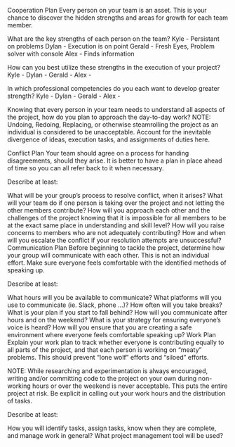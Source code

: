 
Cooperation Plan
Every person on your team is an asset. This is your chance to discover the hidden strengths and areas for growth for each team member.

What are the key strengths of each person on the team?
Kyle - Persistant on problems
Dylan - Execution is on point
Gerald - Fresh Eyes, Problem solver with console
Alex - Finds information

How can you best utilize these strengths in the execution of your project?
Kyle - 
Dylan - 
Gerald -
Alex - 

In which professional competencies do you each want to develop greater strength?
Kyle - 
Dylan - 
Gerald - 
Alex - 


Knowing that every person in your team needs to understand all aspects of the project, how do you plan to approach the day-to-day work?
NOTE: Undoing, Redoing, Replacing, or otherwise steamrolling the project as an individual is considered to be unacceptable. Account for the inevitable divergence of ideas, execution tasks, and assignments of duties here.

Conflict Plan
Your team should agree on a process for handing disagreements, should they arise. It is better to have a plan in place ahead of time so you can all refer back to it when necessary.

Describe at least:

What will be your group’s process to resolve conflict, when it arises?
What will your team do if one person is taking over the project and not letting the other members contribute?
How will you approach each other and the challenges of the project knowing that it is impossible for all members to be at the exact same place in understanding and skill level?
How will you raise concerns to members who are not adequately contributing?
How and when will you escalate the conflict if your resolution attempts are unsuccessful?
Communication Plan
Before beginning to tackle the project, determine how your group will communicate with each other. This is not an individual effort. Make sure everyone feels comfortable with the identified methods of speaking up.

Describe at least:

What hours will you be available to communicate?
What platforms will you use to communicate (ie. Slack, phone …)?
How often will you take breaks?
What is your plan if you start to fall behind?
How will you communicate after hours and on the weekend?
What is your strategy for ensuring everyone’s voice is heard?
How will you ensure that you are creating a safe environment where everyone feels comfortable speaking up?
Work Plan
Explain your work plan to track whether everyone is contributing equally to all parts of the project, and that each person is working on “meaty” problems. This should prevent “lone wolf” efforts and “siloed” efforts.

NOTE: While researching and experimentation is always encouraged, writing and/or committing code to the project on your own during non-working hours or over the weekend is never acceptable. This puts the entire project at risk. Be explicit in calling out your work hours and the distribution of tasks.

Describe at least:

How you will identify tasks, assign tasks, know when they are complete, and manage work in general?
What project management tool will be used?
